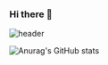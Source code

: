 ### Hi there 👋

![header](https://capsule-render.vercel.app/api?type=rect&color=auto&height=300&section=header&text=2huiju&fontSize=90)

![Anurag's GitHub stats](https://github-readme-stats.vercel.app/api?username=2huiju&show_icons=true&theme=dracula)



<!--
**2huiju/2huiju** is a ✨ _special_ ✨ repository because its `README.md` (this file) appears on your GitHub profile.


Here are some ideas to get you started:

- 🔭 I’m currently working on ...
- 🌱 I’m currently learning ...
- 👯 I’m looking to collaborate on ...
- 🤔 I’m looking for help with ...
- 💬 Ask me about ...
- 📫 How to reach me: ...
- 😄 Pronouns: ...
- ⚡ Fun fact: ...
-->
